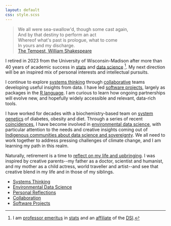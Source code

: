 ```yaml
---
layout: default
css: style.scss
---
```


> We all were sea-swallow'd, though some cast again,<br>
> And by that destiny to perform an act<br>
> Whereof what's past is prologue, what to come<br>
> In yours and my discharge.<br>
> [The Tempest, William Shakespeare](https://www.folger.edu/explore/shakespeares-works/the-tempest/read/)

I retired in 2023 from the University of Wisconsin-Madison after more than 40 years of academic success in [stats](https://www.stat.wisc.edu) and [data science](https://datascience.wisc.edu) [^1].
My next direction will be an inspired mix of personal interests and intellectual pursuits.

[^1]: I am [professor emeritus](https://hr.wisc.edu/docs/retirement-emeritus-status.pdf) in [stats](https://www.stat.wisc.edu) and an [affiliate](https://datascience.wisc.edu/institute/dsi-affiliates-list/) of the [DSI](https://datascience.wisc.edu/institute).

I continue to explore
[systems thinking](/pages/system/)
through
[collaborative](/pages/collaborate/)
teams developing useful insights from data.
I have led
[software projects](/pages/software/),
largely as packages in the
[R language](https://www.r-project.org/about.html).
I am curious to learn how ongoing partnerships will evolve new, and hopefully widely accessible and relevant, data-rich tools.

I have worked for decades with a biochemistry-based team on
[system genetics](/pages/sysgen/)
of diabetes, obesity and diet.
Through a series of recent
[coincidences](https://www.psychologytoday.com/us/blog/connecting-coincidence/202101/meaningful-coincidences-serendipity-and-synchronicity),
I have become involved in
[environmental data science](/pages/eds/),
with particular attention to the needs and creative insights coming out of
[Indigenous communities about data science and sovereignty](/pages/indigenous).
We all need to work together to
address pressing challenges of climate change, and I am learning
my path in this realm.

Naturally, retirement is a time to
[reflect on my life and upbringing](/pages/reflect/).
I was inspired by creative parents--my father as a doctor, scientist and humanist, and my mother as a child actress, world traveller and
artist--and see that creative blend in my life and in those of my
siblings.

- [Systems Thinking](/pages/system/)
- [Environmental Data Science](/pages/eds/)
- [Personal Reflections](/pages/reflect/)
- [Collaboration](/pages/collaborate/)
- [Software Projects](/pages/software/)
